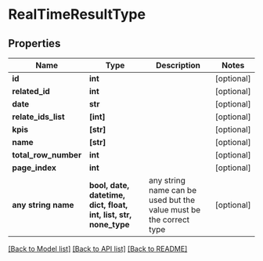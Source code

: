 # RealTimeResultType


## Properties
Name | Type | Description | Notes
------------ | ------------- | ------------- | -------------
**id** | **int** |  | [optional] 
**related_id** | **int** |  | [optional] 
**date** | **str** |  | [optional] 
**relate_ids_list** | **[int]** |  | [optional] 
**kpis** | **[str]** |  | [optional] 
**name** | **[str]** |  | [optional] 
**total_row_number** | **int** |  | [optional] 
**page_index** | **int** |  | [optional] 
**any string name** | **bool, date, datetime, dict, float, int, list, str, none_type** | any string name can be used but the value must be the correct type | [optional]

[[Back to Model list]](../README.md#documentation-for-models) [[Back to API list]](../README.md#documentation-for-api-endpoints) [[Back to README]](../README.md)


